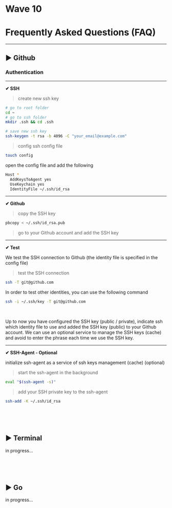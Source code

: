 # Wave 10

# Frequently Asked Questions (FAQ)

---

## ▶ Github
### Authentication

---

**✔ SSH**
> create new ssh key

```bash
# go to root folder
cd ~
# go to ssh folder
mkdir .ssh && cd .ssh

# save new ssh key
ssh-keygen -t rsa -b 4096 -C "your_email@example.com"
```

> config ssh config file
```bash
touch config
```
open the config file and add the following
```bash
Host *
  AddKeysToAgent yes
  UseKeychain yes
  IdentityFile ~/.ssh/id_rsa
```

---

**✔ Github**
> copy the SSH key
```bash
pbcopy < ~/.ssh/id_rsa.pub
```

> go to your Github account and add the SSH key

---

**✔ Test**

We test the SSH connection to Github (the identity file is specified in the config file)

> test the SSH connection
```bash
ssh -T git@github.com
```

In order to test other identities, you can use the following command
```bash
ssh -i ~/.ssh/key -T git@github.com
```

<br>

Up to now you have configured the SSH key (public / private), indicate ssh which identity file to use and added the SSH key (public) to your Github account.
We can use an optional service to manage the SSH keys (cache) and avoid to enter the phrase each time we use the SSH key.

---

**✔ SSH-Agent - Optional**

initialize ssh-agent as a service of ssh keys management (cache) (optional)

> start the ssh-agent in the background
```bash
eval "$(ssh-agent -s)"
```

> add your SSH private key to the ssh-agent
```bash
ssh-add -K ~/.ssh/id_rsa
```

<br>
<br>
<br>

## ▶ Terminal
in progress...

<br>
<br>
<br>

## ▶ Go
in progress...